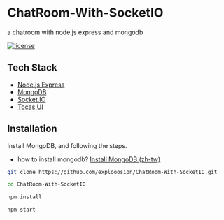 # ChatRoom-With-SocketIO
a chatroom with node.js express and mongodb

[![license](https://img.shields.io/github/license/mashape/apistatus.svg)](https://github.com/explooosion/koa-deploy/blob/master/LICENSE)


## Tech Stack
+ [Node.js Express](https://github.com/expressjs/express)
+ [MongoDB](https://www.mongodb.com/)
+ [Socket.IO](https://socket.io/)
+ [Tocas UI](https://tocas-ui.com/)

## Installation

Install MongoDB, and following the steps.  
+ how to install mongodb?  [Install MongoDB (zh-tw)](https://dotblogs.com.tw/explooosion/2018/01/21/040728)

```bash
git clone https://github.com/explooosion/ChatRoom-With-SocketIO.git
```

```bash
cd ChatRoom-With-SocketIO
```

```bash
npm install
```

```bash
npm start
```